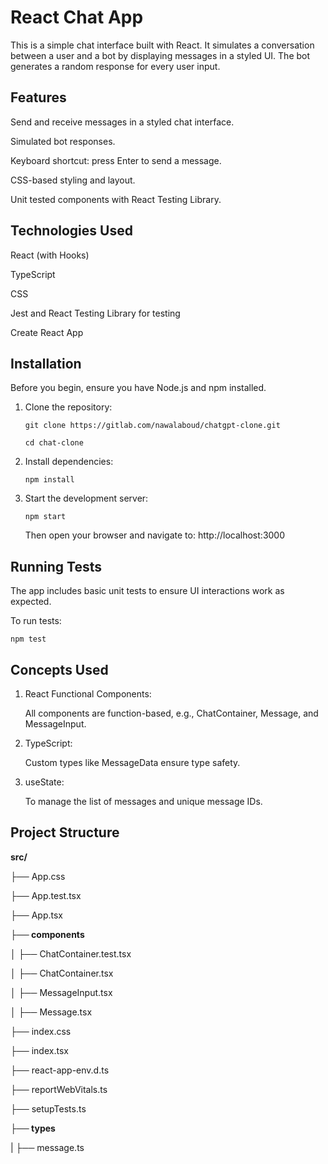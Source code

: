 #  React Chat App

This is a simple chat interface built with React. It simulates a conversation between a user and a bot by displaying messages in a styled UI. The bot generates a random response for every user input.

## Features

Send and receive messages in a styled chat interface.

Simulated bot responses.

Keyboard shortcut: press Enter to send a message.

CSS-based styling and layout.

Unit tested components with React Testing Library.


##  Technologies Used
React (with Hooks)

TypeScript

CSS 

Jest and React Testing Library for testing

Create React App

## Installation

Before you begin, ensure you have Node.js and npm installed.

1. Clone the repository:

    ```git clone https://gitlab.com/nawalaboud/chatgpt-clone.git```

    ```cd chat-clone```

2. Install dependencies:

    ```npm install```  

3. Start the development server:

    ```npm start```

    Then open your browser and navigate to: http://localhost:3000

## Running Tests

The app includes basic unit tests to ensure UI interactions work as expected.

To run tests:

    npm test

## Concepts Used

1. React Functional Components:

    All components are function-based, e.g., ChatContainer, Message, and MessageInput.

2. TypeScript:

    Custom types like MessageData ensure type safety.

3. useState:

    To manage the list of messages and unique message IDs.

## Project Structure
**src/**

├── App.css

├── App.test.tsx

├── App.tsx

**├── components**

│           ├── ChatContainer.test.tsx

│           ├── ChatContainer.tsx

│           ├── MessageInput.tsx

│           ├── Message.tsx

├── index.css

├── index.tsx

├── react-app-env.d.ts

├── reportWebVitals.ts

├── setupTests.ts

**├── types**

|           ├── message.ts

